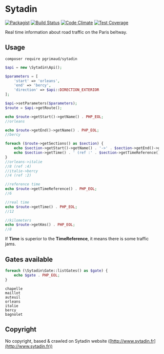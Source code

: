 # Sytadin

[![Packagist](https://img.shields.io/badge/packagist-install-brightgreen.svg)](https://packagist.org/packages/pgrimaud/sytadin)
[![Build Status](https://travis-ci.org/pgrimaud/sytadin.svg?branch=master)](https://travis-ci.org/pgrimaud/sytadin)
[![Code Climate](https://codeclimate.com/github/pgrimaud/sytadin/badges/gpa.svg)](https://codeclimate.com/github/pgrimaud/sytadin)
[![Test Coverage](https://codeclimate.com/github/pgrimaud/sytadin/badges/coverage.svg)](https://codeclimate.com/github/pgrimaud/sytadin/coverage)

Real time information about road traffic on the Paris beltway.

## Usage

```
composer require pgrimaud/sytadin
```

```php
$api = new \Sytadin\Api();

$parameters = [
    'start' => 'orleans',
    'end' => 'bercy',
    'direction' => $api::DIRECTION_EXTERIOR
];

$api->setParameters($parameters);
$route = $api->getRoute();

echo $route->getStart()->getName() . PHP_EOL;
//orleans

echo $route->getEnd()->getName() . PHP_EOL;
//bercy

foreach ($route->getSections() as $section) {
    echo $section->getStart()->getName() . '->' . $section->getEnd()->getName() . PHP_EOL;
    echo $section->getTime() . ' (ref :' . $section->getTimeReference() . ')' . PHP_EOL;
}
//orleans->italie
//8 (ref :4)
//italie->bercy
//4 (ref :2)

//reference time
echo $route->getTimeReference() . PHP_EOL;
//6

//real time
echo $route->getTime() . PHP_EOL;
//12

//kilometers
echo $route->getKms() . PHP_EOL;
//8
```

If **Time** is superior to the **TimeReference**, it means there is some traffic jams.

## Gates available

```php
foreach (\Sytadin\Gate::listGates() as $gate) {
    echo $gate . PHP_EOL;
}
```

```
chapelle
maillot
auteuil
orleans
italie
bercy
bagnolet
```

## Copyright

No copyright, based & crawled on Sytadin website ([http://www.sytadin.fr](http://www.sytadin.fr))
